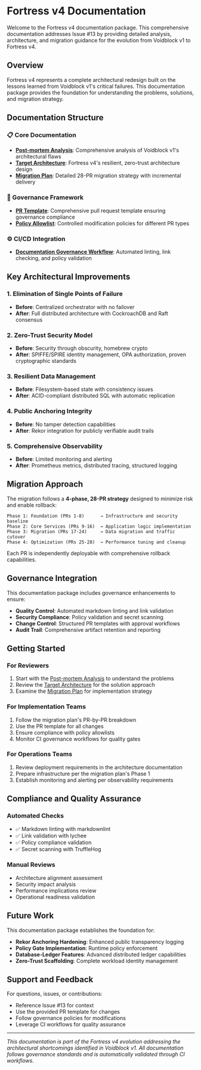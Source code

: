 # Fortress v4 Documentation

Welcome to the Fortress v4 documentation package. This comprehensive documentation addresses Issue #13 by providing detailed analysis, architecture, and migration guidance for the evolution from Voidblock v1 to Fortress v4.

## Overview

Fortress v4 represents a complete architectural redesign built on the lessons learned from Voidblock v1's critical failures. This documentation package provides the foundation for understanding the problems, solutions, and migration strategy.

## Documentation Structure

### 📋 Core Documentation

- **[Post-mortem Analysis](postmortem.md)**: Comprehensive analysis of Voidblock v1's architectural flaws
- **[Target Architecture](architecture.md)**: Fortress v4's resilient, zero-trust architecture design  
- **[Migration Plan](migration-plan.md)**: Detailed 28-PR migration strategy with incremental delivery

### 🔐 Governance Framework

- **[PR Template](../../.github/pull_request_template.md)**: Comprehensive pull request template ensuring governance compliance
- **[Policy Allowlist](../../tools/policy/paths-allow.json)**: Controlled modification policies for different PR types

### ⚙️ CI/CD Integration

- **[Documentation Governance Workflow](../../.github/workflows/docs-governance.yml)**: Automated linting, link checking, and policy validation

## Key Architectural Improvements

### 1. Elimination of Single Points of Failure
- **Before**: Centralized orchestrator with no failover
- **After**: Full distributed architecture with CockroachDB and Raft consensus

### 2. Zero-Trust Security Model
- **Before**: Security through obscurity, homebrew crypto
- **After**: SPIFFE/SPIRE identity management, OPA authorization, proven cryptographic standards

### 3. Resilient Data Management
- **Before**: Filesystem-based state with consistency issues
- **After**: ACID-compliant distributed SQL with automatic replication

### 4. Public Anchoring Integrity
- **Before**: No tamper detection capabilities
- **After**: Rekor integration for publicly verifiable audit trails

### 5. Comprehensive Observability
- **Before**: Limited monitoring and alerting
- **After**: Prometheus metrics, distributed tracing, structured logging

## Migration Approach

The migration follows a **4-phase, 28-PR strategy** designed to minimize risk and enable rollback:

```
Phase 1: Foundation (PRs 1-8)      → Infrastructure and security baseline
Phase 2: Core Services (PRs 9-16)  → Application logic implementation  
Phase 3: Migration (PRs 17-24)     → Data migration and traffic cutover
Phase 4: Optimization (PRs 25-28)  → Performance tuning and cleanup
```

Each PR is independently deployable with comprehensive rollback capabilities.

## Governance Integration

This documentation package includes governance enhancements to ensure:

- **Quality Control**: Automated markdown linting and link validation
- **Security Compliance**: Policy validation and secret scanning
- **Change Control**: Structured PR templates with approval workflows
- **Audit Trail**: Comprehensive artifact retention and reporting

## Getting Started

### For Reviewers
1. Start with the [Post-mortem Analysis](postmortem.md) to understand the problems
2. Review the [Target Architecture](architecture.md) for the solution approach
3. Examine the [Migration Plan](migration-plan.md) for implementation strategy

### For Implementation Teams
1. Follow the migration plan's PR-by-PR breakdown
2. Use the PR template for all changes
3. Ensure compliance with policy allowlists
4. Monitor CI governance workflows for quality gates

### For Operations Teams
1. Review deployment requirements in the architecture documentation
2. Prepare infrastructure per the migration plan's Phase 1
3. Establish monitoring and alerting per observability requirements

## Compliance and Quality Assurance

### Automated Checks
- ✅ Markdown linting with markdownlint
- ✅ Link validation with lychee
- ✅ Policy compliance validation
- ✅ Secret scanning with TruffleHog

### Manual Reviews
- Architecture alignment assessment
- Security impact analysis
- Performance implications review
- Operational readiness validation

## Future Work

This documentation package establishes the foundation for:

- **Rekor Anchoring Hardening**: Enhanced public transparency logging
- **Policy Gate Implementation**: Runtime policy enforcement
- **Database-Ledger Features**: Advanced distributed ledger capabilities
- **Zero-Trust Scaffolding**: Complete workload identity management

## Support and Feedback

For questions, issues, or contributions:
- Reference Issue #13 for context
- Use the provided PR template for changes
- Follow governance policies for modifications
- Leverage CI workflows for quality assurance

---

*This documentation is part of the Fortress v4 evolution addressing the architectural shortcomings identified in Voidblock v1. All documentation follows governance standards and is automatically validated through CI workflows.*